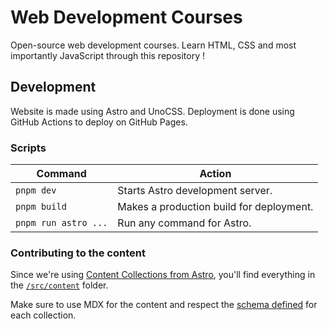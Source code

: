 # Web Development Courses

Open-source web development courses. Learn HTML, CSS and most importantly JavaScript through this repository !

## Development

Website is made using Astro and UnoCSS.
Deployment is done using GitHub Actions to deploy on GitHub Pages.

### Scripts

| Command | Action |
| ------- | ------ |
| `pnpm dev` | Starts Astro development server. |
| `pnpm build` | Makes a production build for deployment. |
| `pnpm run astro ...` | Run any command for Astro. |

### Contributing to the content

Since we're using [Content Collections from Astro](https://docs.astro.build/en/guides/content-collections),
you'll find everything in the [`/src/content`](./src/content/) folder.

Make sure to use MDX for the content and respect the [schema defined](./src/content/config.ts) for each collection.
